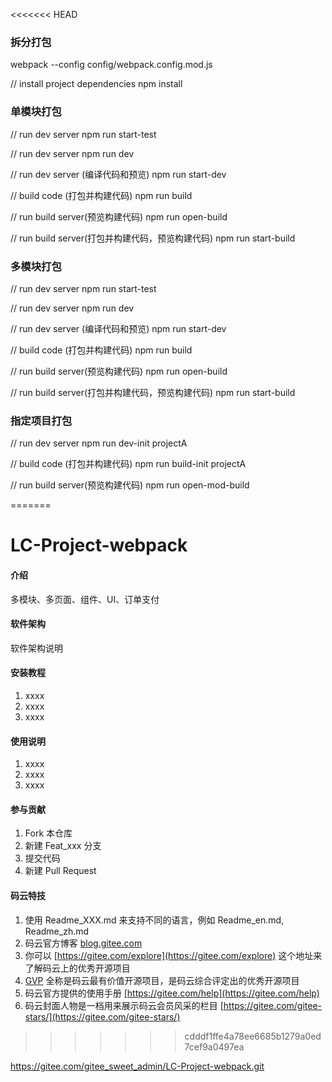 <<<<<<< HEAD
### 拆分打包
webpack --config config/webpack.config.mod.js

// install project dependencies
npm install

### 单模块打包
// run dev server
npm run start-test

// run dev server
npm run dev

// run dev server (编译代码和预览)
npm run start-dev

// build code (打包并构建代码)
npm run build

// run build server(预览构建代码)
npm run open-build

// run build server(打包并构建代码，预览构建代码)
npm run start-build

### 多模块打包
// run dev server
npm run start-test

// run dev server
npm run dev

// run dev server (编译代码和预览)
npm run start-dev

// build code (打包并构建代码)
npm run build

// run build server(预览构建代码)
npm run open-build

// run build server(打包并构建代码，预览构建代码)
npm run start-build

### 指定项目打包

// run dev server
npm run dev-init projectA

// build code (打包并构建代码)
npm run build-init projectA

// run build server(预览构建代码)
npm run open-mod-build







=======
# LC-Project-webpack

#### 介绍
多模块、多页面、组件、UI、订单支付

#### 软件架构
软件架构说明


#### 安装教程

1.  xxxx
2.  xxxx
3.  xxxx

#### 使用说明

1.  xxxx
2.  xxxx
3.  xxxx

#### 参与贡献

1.  Fork 本仓库
2.  新建 Feat_xxx 分支
3.  提交代码
4.  新建 Pull Request


#### 码云特技

1.  使用 Readme\_XXX.md 来支持不同的语言，例如 Readme\_en.md, Readme\_zh.md
2.  码云官方博客 [blog.gitee.com](https://blog.gitee.com)
3.  你可以 [https://gitee.com/explore](https://gitee.com/explore) 这个地址来了解码云上的优秀开源项目
4.  [GVP](https://gitee.com/gvp) 全称是码云最有价值开源项目，是码云综合评定出的优秀开源项目
5.  码云官方提供的使用手册 [https://gitee.com/help](https://gitee.com/help)
6.  码云封面人物是一档用来展示码云会员风采的栏目 [https://gitee.com/gitee-stars/](https://gitee.com/gitee-stars/)
>>>>>>> cdddf1ffe4a78ee6685b1279a0ed7cef9a0497ea

https://gitee.com/gitee_sweet_admin/LC-Project-webpack.git
